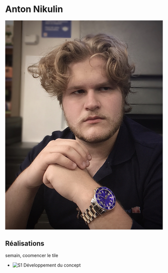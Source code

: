 # Anton Nikulin

 ![Anton Nikulin](/img/Image.jfif)

 ## Réalisations

 <!-- Une image par semaine de la réalisation dont tu es le plus fier avec une légende -->

 semain, coomencer le tile

* ![S1 Développement du concept](https://fakeimg.pl/400x400?text=Concept)
